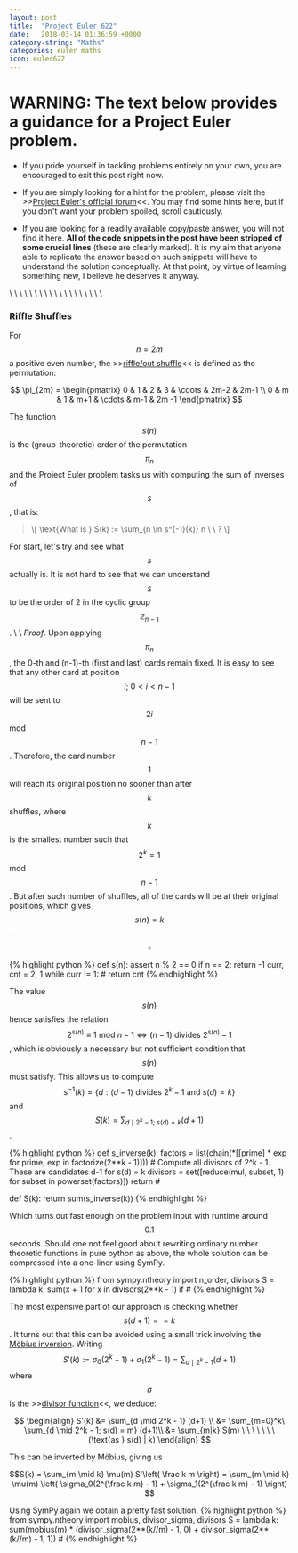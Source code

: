 ```yaml
---
layout: post
title:  "Project Euler 622"
date:   2018-03-14 01:36:59 +0000
category-string: "Maths"
categories: euler maths
icon: euler622
---
```


# WARNING: The text below provides a guidance for a Project Euler problem.

- If you pride yourself in tackling problems entirely on your own, you are encouraged to exit this post right now.

- If you are simply looking for a hint for the problem, please visit the >>[Project Euler's official forum](https://projecteuler.chat/index.php)<<. You may find some hints here, but if you don't want your problem spoiled, scroll cautiously.

- If you are looking for a readily available copy/paste answer, you will not find it here. __All of the code snippets in the post have been stripped of some crucial lines__ (these are clearly marked). It is my aim that anyone able to replicate the answer based on such snippets will have to understand the solution conceptually. At that point, by virtue of learning something new, I believe he deserves it anyway.

\\
\\
\\
\\
\\
\\
\\
\\
\\
\\
\\
\\
\\
\\
\\
\\
\\
\\
\\
$$$$

### Riffle Shuffles

For $$ n = 2m $$ a positive even number, the >>[riffle/out shuffle](https://en.wikipedia.org/wiki/Out_shuffle)<< is defined as the permutation:

  $$ \pi_{2m} = \begin{pmatrix}
    0 & 1 & 2 & 3 & \cdots & 2m-2 & 2m-1 \\
    0 & m & 1 & m+1 & \cdots &  m-1 & 2m -1
  \end{pmatrix} $$

The function $$ s(n) $$ is the (group-theoretic) order of the permutation $$\pi_n$$ and the Project Euler problem tasks us with computing the sum of inverses of $$s$$, that is:

> \\[ \text{What is } S(k) := \sum_{n \in s^{-1}(k)} n \ \ ? \\]

For start, let's try and see what $$s$$ actually is. It is not hard to see that we can understand $$s$$ to be the order of 2 in the cyclic group $$\mathbb Z_{n - 1}$$.
\\
\\
_Proof_. Upon applying $$\pi_{n}$$, the 0-th and (n-1)-th (first and last) cards remain fixed. It is easy to see that any other card at position $$ i;\ 0 < i < n-1 $$ will be sent to $$ 2i $$ mod $$n - 1$$. Therefore, the card number $$1$$ will reach its original position no sooner than after $$k$$ shuffles, where $$k$$ is the smallest number such that $$2^k = 1$$ mod $$n - 1$$. But after such number of shuffles, all of the cards will be at their original positions, which gives $$s(n) = k$$. $$\square$$

{% highlight python %}
def s(n):
    assert n % 2 == 0
    if n == 2:
        return -1
    curr, cnt = 2, 1
    while curr != 1:
        # <REMOVED>
    return cnt
{% endhighlight %}

The value $$s(n)$$ hence satisfies the relation $$2^{s(n)} \equiv 1 \text{ mod } n - 1 \iff (n - 1) \text{ divides } 2^{s(n)} - 1$$, which is obviously a necessary but not sufficient condition that $$s(n)$$ must satisfy. This allows us to compute $$s^{-1}(k) = \{d : (d - 1) \text{ divides } 2^k - 1 \text{ and } s(d) = k \}$$ and $$S(k) = \sum_{d \mid 2^k - 1;\ s(d) = k} (d+1)$$.

{% highlight python %}
def s_inverse(k):
    factors = list(chain(*[[prime] * exp for prime, exp in factorize(2**k - 1)]))
    # Compute all divisors of 2^k - 1. These are candidates d-1 for s(d) = k
    divisors = set([reduce(mul, subset, 1) for subset in powerset(factors)])
    return # <REMOVED>

def S(k):
    return sum(s_inverse(k))
{% endhighlight %}

Which turns out fast enough on the problem input with runtime around $$0.1$$ seconds. Should one not feel good about rewriting ordinary number theoretic functions in pure python as above, the whole solution can be compressed into a one-liner using SymPy.

{% highlight python %}
from sympy.ntheory import n_order, divisors
S = lambda k: sum(x + 1 for x in divisors(2**k - 1) if # <REMOVED>
{% endhighlight %}


The most expensive part of our approach is checking whether $$s(d+1) == k$$. It turns out that this can be avoided using a small trick involving the [Möbius inversion](https://en.wikipedia.org/wiki/Möbius_inversion_formula). Writing $$ S'(k) :=  \sigma_0(2^k - 1) + \sigma_1(2^k - 1) =  \sum_{d \mid 2^k - 1} (d+1) $$ where $$ \sigma $$ is the >>[divisor function](https://en.wikipedia.org/wiki/Divisor_function)<<, we deduce:

$$
\begin{align}
  S'(k) &= \sum_{d \mid 2^k - 1} (d+1) \\
        &= \sum_{m=0}^k\  \sum_{d \mid 2^k - 1; s(d) = m} (d+1)\\
        &= \sum_{m|k} S(m) \ \ \ \ \ \ \ (\text{as } s(d) | k)
\end{align}  
$$

This can be inverted by Möbius, giving us

$$S(k) = \sum_{m \mid k} \mu(m) S'\left( \frac k m \right) = \sum_{m \mid k} \mu(m) \left( \sigma_0(2^{\frac k m} - 1) + \sigma_1(2^{\frac k m} - 1) \right) $$

Using SymPy again we obtain a pretty fast solution.
{% highlight python %}
from sympy.ntheory import mobius, divisor_sigma, divisors
S = lambda k: sum(mobius(m) * (divisor_sigma(2**(k//m) - 1, 0) + divisor_sigma(2**(k//m) - 1, 1)) # <REMOVED>
{% endhighlight %}
